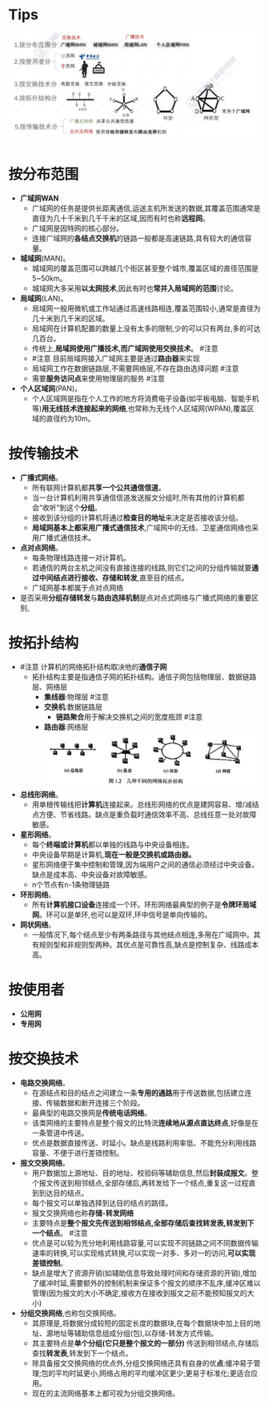 # Tips
![](attachments/Pasted%20image%2020220928115344.png)
# 按分布范围
- **广域网WAN**
	- 广域网的任务是提供长距离通信,运送主机所发送的数据,其覆盖范围通常是直径为几十千米到几千千米的区域,因而有时也称**远程网**。
	- 广域网是因特网的核心部分。
	- 连接广域网的**各结点交换机**的链路一般都是高速链路,具有较大的通信容量。
- **城域网**(MAN)。
	- 城域网的覆盖范围可以跨越几个街区甚至整个城市,覆盖区域的直径范围是5~50km。
	- 城域网大多采用**以太网技术**,因此有时也**常并入局域网的范围**讨论。
- **局域网**(LAN)。
	- 局域网一般用微机或工作站通过高速线路相连,覆盖范围较小,通常是直径为几十米到几千米的区域。
	- 局域网在计算机配置的数量上没有太多的限制,少的可以只有两台,多的可达几百台。
	- 传统上,**局域网使用广播技术,而广域网使用交换技术**。 #注意
	- #注意 目前局域网接入广域网主要是通过**路由器**来实现
	- 局域网工作在数据链路层,不需要网络层,不存在路由选择问题 #注意 
	- 需要**服务访问点**来使用物理层的服务 #注意
- **个人区域网**(PAN)。
	- 个人区域网是指在个人工作的地方将消费电子设备(如平板电脑、智能手机等)**用无线技术连接起来的网络**,也常称为无线个人区域网(WPAN),覆盖区域的直径约为10m。
# 按传输技术
- **广播式网络**。
	- 所有联网计算机都**共享一个公共通信信道**。
	- 当一台计算机利用共享通信信道发送报文分组时,所有其他的计算机都会“收听”到这个**分组**。
	- 接收到该分组的计算机将通过**检查目的地址**来决定是否接收该分组。
	- **局域网基本上都采用广播式通信技术**,广域网中的无线、卫星通信网络也采用广播式通信技术。
- **点对点网络**。
	- 每条物理线路连接一对计算机。
	- 若通信的两台主机之间没有直接连接的线路,则它们之间的分组传输就要**通过中间结点进行接收、存储和转发**,直至目的结点。
	- 广域网基本都属于点对点网络
- 是否采用**分组存储转发**与**路由选择机制**是点对点式网络与广播式网络的重要区别,

# 按拓扑结构
- #注意 计算机的网络拓扑结构取决他的**通信子网**
	- 拓扑结构主要是指通信子网的拓扑结构。通信子网包括物理层、数据链路层、网络层
		- **集线器**:物理层 #注意
		- **交换机**:数据链路层
			- **链路聚合**用于解决交换机之间的宽度瓶颈 #注意
		- **路由器**:网络层
![](attachments/Pasted%20image%2020220928120057.png)
- **总线形网络**。
	- 用单根传输线把**计算机**连接起来。总线形网络的优点是建网容易、增/减结点方便、节省线路。缺点是重负载时通信效率不高、总线任意一处对故障敏感。
- **星形网络**。
	- 每个**终端或计算机**都以单独的线路与中央设备相连。
	- 中央设备早期是计算机,**现在一般是交换机或路由器。**
	- 星形网络便于集中控制和管理,因为端用户之间的通信必须经过中央设备。缺点是成本高、中央设备对故障敏感。
	- n个节点有n-1条物理链路
- **环形网络**。
	- 所有**计算机接口设备**连接成一个环。环形网络最典型的例子是**令牌环局域网**。环可以是单环,也可以是双环,环中信号是单向传输的。
- **网状网络**。
	- 一般情况下,每个结点至少有两条路径与其他结点相连,多用在广域网中。其有规则型和非规则型两种。其优点是可靠性高,缺点是控制复杂、线路成本高。
# 按使用者
- **公用网**
- **专用网**
# 按交换技术
- **电路交换网络**。
	- 在源结点和目的结点之间建立一条**专用的通路**用于传送数据,包括建立连接、传输数据和断开连接三个阶段。
	- 最典型的电路交换网是**传统电话网络**。
	- 该类网络的主要特点是整个报文的比特流**连续地从源点直达终点**,好像是在一条管道中传送。
	- 优点是数据直接传送、时延小。缺点是线路利用率低、不能充分利用线路容量、不便于进行差错控制。
- **报文交换网络**。
	- 用户数据加上源地址、目的地址、校验码等辅助信息,然后**封装成报文**。整个报文传送到相邻结点,全部存储后,再转发给下一个结点,重复这一过程直到到达目的结点。
	- 每个报文可以单独选择到达目的结点的路径。
	- 报文交换网络也称**存储-转发网络**
	- 主要特点是**整个报文先传送到相邻结点,全部存储后查找转发表,转发到下一个结点**。 #注意
	- 优点是可以较为充分地利用线路容量,可以实现不同链路之间不同数据传输速率的转换,可以实现格式转换,可以实现一对多、多对一的访问,**可以实现差错控制**。
	- 缺点是增大了资源开销(如辅助信息导致处理时间和存储资源的开销),增加了缓冲时延,需要额外的控制机制来保证多个报文的顺序不乱序,缓冲区难以管理(因为报文的大小不确定,接收方在接收到报文之前不能预知报文的大小)
- **分组交换网络**,也称包交换网络。
	- 其原理是,将数据分成较短的固定长度的数据块,在每个数据块中加上目的地址、源地址等辅助信息组成分组(包),以存储-转发方式传输。
	- 其主要特点是**单个分组(它只是整个报文的一部分)** 传送到相邻结点,存储后查找**转发表**,转发到下一个结点。
	- 除具备报文交换网络的优点外,分组交换网络还具有自身的优**点**:缓冲易于管理;包的平均时延更小,网络占用的平均缓冲区更少;更易于标准化;更适合应用。
	- 现在的主流网络基本上都可视为分组交换网络。

